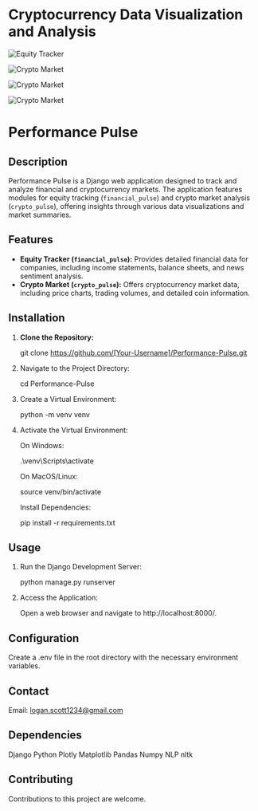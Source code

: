 # Cryptocurrency Data Visualization and Analysis

![Equity Tracker](https://i.imgur.com/mnrz0m3.png)

![Crypto Market](https://i.imgur.com/kHsWJvo.png)

![Crypto Market](https://i.imgur.com/emHfzAV.png)

![Crypto Market](https://i.imgur.com/yhXktNn.png)

# Performance Pulse

## Description

Performance Pulse is a Django web application designed to track and analyze financial and cryptocurrency markets. The application features modules for equity tracking (`financial_pulse`) and crypto market analysis (`crypto_pulse`), offering insights through various data visualizations and market summaries.

## Features

- **Equity Tracker (`financial_pulse`):** Provides detailed financial data for companies, including income statements, balance sheets, and news sentiment analysis.
- **Crypto Market (`crypto_pulse`):** Offers cryptocurrency market data, including price charts, trading volumes, and detailed coin information.

## Installation

1. **Clone the Repository:**
   
   git clone https://github.com/[Your-Username]/Performance-Pulse.git

2. Navigate to the Project Directory:

   cd Performance-Pulse

3. Create a Virtual Environment:

   python -m venv venv
   
4. Activate the Virtual Environment:
   
   On Windows:
   
      .\venv\Scripts\activate
   
   On MacOS/Linux:
   
      source venv/bin/activate
   
   Install Dependencies:
   
      pip install -r requirements.txt
   
## Usage

1. Run the Django Development Server:
   
      python manage.py runserver
   
3. Access the Application:
   
   Open a web browser and navigate to http://localhost:8000/.
   
## Configuration

   Create a .env file in the root directory with the necessary environment variables.

## Contact

   Email: logan.scott1234@gmail.com
   
## Dependencies

   Django
   Python
   Plotly
   Matplotlib
   Pandas
   Numpy
   NLP
   nltk
   
## Contributing

   Contributions to this project are welcome.
